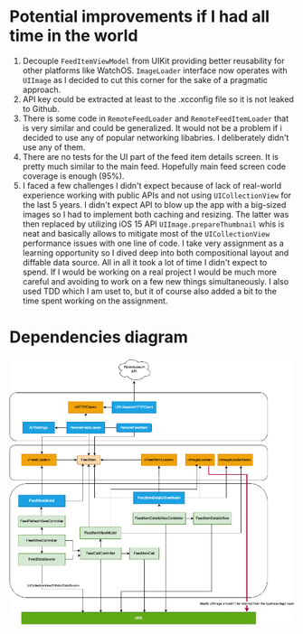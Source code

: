 # Potential improvements if I had all time in the world

1. Decouple `FeedItemViewModel` from UIKit providing better reusability for other platforms like WatchOS. `ImageLoader` interface now operates with `UIImage` as I decided to cut this corner for the sake of a pragmatic approach. 
2. API key could be extracted at least to the .xcconfig file so it is not leaked to Github.
3. There is some code in `RemoteFeedLoader` and `RemoteFeedItemLoader` that is very similar and could be generalized. It would not be a problem if i decided to use any of popular networking libabries. I deliberately didn't use any of them.
4. There are no tests for the UI part of the feed item details screen. It is pretty much similar to the main feed. Hopefully main feed screen code coverage is enough (95%).
5. I faced a few challenges I didn't expect because of lack of real-world experience working with public APIs and not using `UICollectionView` for the last 5 years. I didn't expect API to blow up the app with a big-sized images so I had to implement both caching and resizing. The latter was then replaced by utilizing iOS 15 API `UIImage.prepareThumbnail` whis is neat and basically allows to mitigate most of the `UICollectionView` performance issues with one line of code. I take very assignment as a learning opportunity so I dived deep into both compositional layout and diffable data source. All in all it took a lot of time I didn't expect to spend. If I would be working on a real project I would be much more careful and avoiding to work on a few new things simultaneously. I also used TDD which I am uset to, but it of course also added a bit to the time spent working on the assignment.

# Dependencies diagram

![Diagram](DependencyChart.drawio.png)

